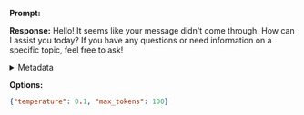 **Prompt:**


**Response:**
Hello! It seems like your message didn't come through. How can I assist you today? If you have any questions or need information on a specific topic, feel free to ask!

<details><summary>Metadata</summary>

- Duration: 2457 ms
- Datetime: 2023-11-24T13:23:51.266576
- Model: gpt-4-1106-preview

</details>

**Options:**
```json
{"temperature": 0.1, "max_tokens": 100}
```

